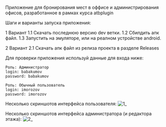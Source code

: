 Приложение для бронирования мест в оффисе и администрирования офисов, разработанное в рамках курса atbplugin

Шаги и варианты запуска приложения:

1 Вариант
    1.1 Скачать последнюю версию dev ветки.
    1.2 Сбилдить апк файл.
    1.3 Запустить на эмуляторе, или на реалном устройстве android.

2 Вариант
    2.1 Скачать апк файл из релиза проекта в разделе Releases

Для проверки приложения используй данные для входа ниже:

    Роль: Администратор
    login: babakumov
    password: babakumov

    Роль: Обычный пользователь
    login: imorozov
    password: imorozov


Несколько скриншотов интерфейса пользователя:
![1_](https://github.com/Nezerbrood/Atb-booking/assets/75212647/3f72d9bc-948a-44db-8a08-a76e5e75cc7c)

Несколько скриншотов интерфейса администратора (и редактора этажа):
![2_](https://github.com/Nezerbrood/Atb-booking/assets/75212647/e7cb0889-c366-468e-b6ca-ab655e61ba94)
